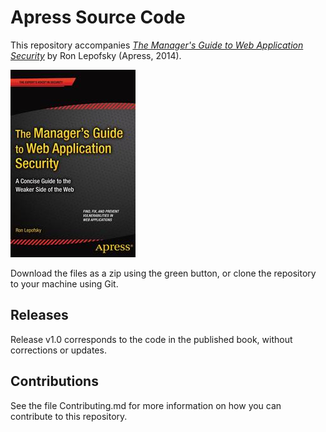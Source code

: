 # Apress Source Code

This repository accompanies [*The Manager's Guide to Web Application Security*](http://www.apress.com/9781484201497) by Ron Lepofsky (Apress, 2014).

![Cover image](9781484201497.jpg)

Download the files as a zip using the green button, or clone the repository to your machine using Git.

## Releases

Release v1.0 corresponds to the code in the published book, without corrections or updates.

## Contributions

See the file Contributing.md for more information on how you can contribute to this repository.
